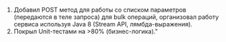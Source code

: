 1. Добавил POST метод для работы со списком параметров (передаются в теле запроса) для bulk операций, организовал работу сервиса используя Java 8 (Stream API, лямбда-выражения).
2. Покрыл Unit-тестами на >80% (бизнес-логика)."